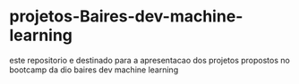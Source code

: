 # projetos-Baires-dev-machine-learning
este repositorio e destinado para a apresentacao dos projetos propostos no bootcamp da dio baires dev machine learning
